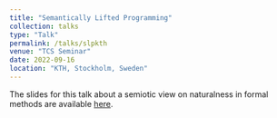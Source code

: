 ```yaml
---
title: "Semantically Lifted Programming"
collection: talks
type: "Talk"
permalink: /talks/slpkth
venue: "TCS Seminar"
date: 2022-09-16
location: "KTH, Stockholm, Sweden"
---
```


The slides for this talk about a semiotic view on naturalness in formal methods are available [here](/files/talk_kth.pdf).
